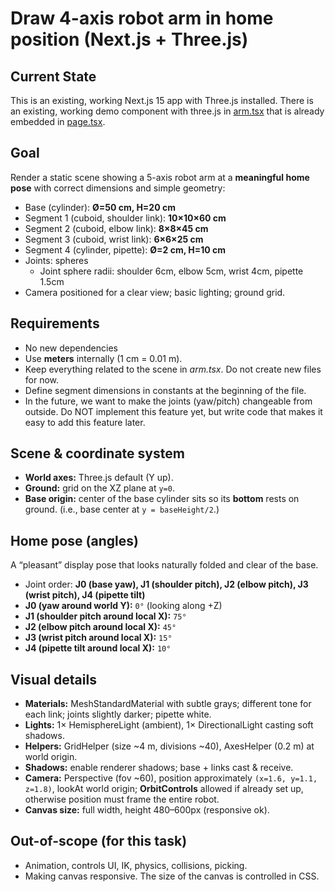 # Draw 4-axis robot arm in home position (Next.js + Three.js)

## Current State

This is an existing, working Next.js 15 app with Three.js installed. There is an existing, working demo component with three.js in [arm.tsx](../../src/components/arm.tsx) that is already embedded in [page.tsx](../../src/app/page.tsx).

## Goal

Render a static scene showing a 5-axis robot arm at a **meaningful home pose** with correct dimensions and simple geometry:

* Base (cylinder): **Ø=50 cm, H=20 cm**
* Segment 1 (cuboid, shoulder link): **10×10×60 cm**
* Segment 2 (cuboid, elbow link): **8×8×45 cm**
* Segment 3 (cuboid, wrist link): **6×6×25 cm**
* Segment 4 (cylinder, pipette): **Ø=2 cm, H=10 cm**
* Joints: spheres
    * Joint sphere radii: shoulder 6cm, elbow 5cm, wrist 4cm, pipette 1.5cm
* Camera positioned for a clear view; basic lighting; ground grid.

## Requirements

* No new dependencies
* Use **meters** internally (1 cm = 0.01 m).
* Keep everything related to the scene in _arm.tsx_. Do not create new files for now.
* Define segment dimensions in constants at the beginning of the file.
* In the future, we want to make the joints (yaw/pitch) changeable from outside. Do NOT implement this feature yet, but write code that makes it easy to add this feature later.

## Scene & coordinate system

* **World axes:** Three.js default (Y up).
* **Ground:** grid on the XZ plane at `y=0`.
* **Base origin:** center of the base cylinder sits so its **bottom** rests on ground. (i.e., base center at `y = baseHeight/2`.)

## Home pose (angles)

A “pleasant” display pose that looks naturally folded and clear of the base.

* Joint order: **J0 (base yaw), J1 (shoulder pitch), J2 (elbow pitch), J3 (wrist pitch), J4 (pipette tilt)**
* **J0 (yaw around world Y):** `0°` (looking along +Z)
* **J1 (shoulder pitch around local X):** `75°`
* **J2 (elbow pitch around local X):** `45°`
* **J3 (wrist pitch around local X):** `15°`
* **J4 (pipette tilt around local X):** `10°`

## Visual details

* **Materials:** MeshStandardMaterial with subtle grays; different tone for each link; joints slightly darker; pipette white.
* **Lights:** 1× HemisphereLight (ambient), 1× DirectionalLight casting soft shadows.
* **Helpers:** GridHelper (size \~4 m, divisions \~40), AxesHelper (0.2 m) at world origin.
* **Shadows:** enable renderer shadows; base + links cast & receive.
* **Camera:** Perspective (fov \~60), position approximately `(x=1.6, y=1.1, z=1.8)`, lookAt world origin; **OrbitControls** allowed if already set up, otherwise position must frame the entire robot.
* **Canvas size:** full width, height 480–600px (responsive ok).

## Out-of-scope (for this task)

* Animation, controls UI, IK, physics, collisions, picking.
* Making canvas responsive. The size of the canvas is controlled in CSS.
